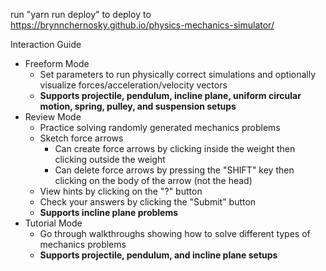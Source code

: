 run "yarn run deploy" to deploy to https://brynnchernosky.github.io/physics-mechanics-simulator/


Interaction Guide
- Freeform Mode
  - Set parameters to run physically correct simulations and optionally visualize forces/acceleration/velocity vectors
  - <b>Supports projectile, pendulum, incline plane, uniform circular motion, spring, pulley, and suspension setups</b>
- Review Mode
  - Practice solving randomly generated mechanics problems 
  - Sketch force arrows
    - Can create force arrows by clicking inside the weight then clicking outside the weight
    - Can delete force arrows by pressing the "SHIFT" key then clicking on the body of the arrow (not the head)
  - View hints by clicking on the "?" button
  - Check your answers by clicking the "Submit" button 
  - <b>Supports incline plane problems</b>
- Tutorial Mode
  - Go through walkthroughs showing how to solve different types of mechanics problems
  - <b>Supports projectile, pendulum, and incline plane setups</b>
